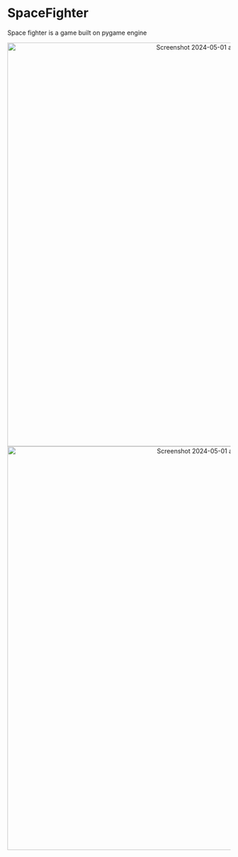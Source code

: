 # SpaceFighter
Space fighter is a game built on pygame engine 
<center>
<img width="912" alt="Screenshot 2024-05-01 at 2 04 06 AM" src="https://github.com/Abhigyan126/SpaceFighter/assets/108809711/bfc4dfc2-a992-454e-98c0-13887010fcdb"><br>
<img width="912" alt="Screenshot 2024-05-01 at 2 04 41 AM" src="https://github.com/Abhigyan126/SpaceFighter/assets/108809711/4fc03adc-1528-4d0b-a523-aba6bdec8d8e">
<br>


</center>
